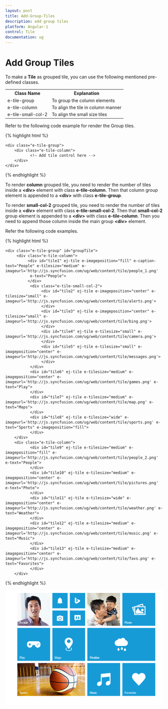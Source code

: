 ```yaml
---
layout: post
title: Add-Group-Tiles
description: add group tiles
platform: Angular-1
control: Tile
documentation: ug
---
```


# Add Group Tiles

To make a **Tile** as grouped tile, you can use the following mentioned pre-defined classes.

<table>
<tr>
<th>
Class Name</th><th>
Explanation</th></tr>
<tr>
<td>
e-tile-group</td><td>
To group the column elements</td></tr>
<tr>
<td>
e-tile-column</td><td>
To align the tile in column manner</td></tr>
<tr>
<td>
e-tile-small-col-2</td><td>
To align the small size tiles</td></tr>
</table>

Refer to the following code example for render the Group tiles.

{% highlight html %}

    <div class="e-tile-group">
        <div class="e-tile-column">
               <!— Add tile control here -->
        </div>
    </div>

{% endhighlight %}

To render **column** grouped tile, you need to render the number of tiles inside a **&lt;div&gt;** element with class **e-tile-column**. Then that column group element is appended to a **&lt;div&gt;** with class **e-tile-group**.     

To render **small-col-2** grouped tile, you need to render the number of tiles inside a **&lt;div&gt;** element with class **e-tile-small-col-2**. Then that **small-col-2** group element is appended to a **&lt;div&gt;** with class **e-tile-column**. Then you need to append those column inside the main group **&lt;div&gt;** element.                                                     

Refer the following code examples.

{% highlight html %}
    
    <div class="e-tile-group" id="groupTile">
         <div class="e-tile-column">
              <div id="tile1" ej-tile e-imageposition="fill" e-caption-text="People" e-tilesize="medium" e-imageurl='http://js.syncfusion.com/ug/web/content/tile/people_1.png'
               e-text="People">
              </div>
               <div class="e-tile-small-col-2">
                    <div id="tile2" ej-tile e-imageposition="center" e-tilesize="small" e-imageurl='http://js.syncfusion.com/ug/web/content/tile/alerts.png'>
                    </div>
                    <div id="tile3" ej-tile e-imageposition="center" e-tilesize="small" e-imageurl='http://js.syncfusion.com/ug/web/content/tile/bing.png'>
                    </div>
                    <div id="tile4" ej-tile e-tilesize="small" e-imageurl='http://js.syncfusion.com/ug/web/content/tile/camera.png'>
                    </div>
                    <div id="tile5" ej-tile e-tilesize="small" e-imageposition="center" e-imageurl='http://js.syncfusion.com/ug/web/content/tile/messages.png'>
                    </div>
               </div>
               <div id="tile6" ej-tile e-tilesize="medium" e-imageposition="center" e-imageurl='http://js.syncfusion.com/ug/web/content/tile/games.png' e-text="Play">
               </div>
               <div id="tile7" ej-tile e-tilesize="medium" e-imageurl='http://js.syncfusion.com/ug/web/content/tile/map.png' e-text="Maps">
               </div>
               <div id="tile8" ej-tile e-tilesize="wide" e-imageurl='http://js.syncfusion.com/ug/web/content/tile/sports.png' e-text="Sports" e-imageposition="fill">
               </div>
        </div>
        <div class="e-tile-column">
               <div id="tile9" ej-tile e-tilesize="medium" e-imageposition="fill" e-imageurl='http://js.syncfusion.com/ug/web/content/tile/people_2.png' e-text="People">
               </div>
               <div id="tile10" ej-tile e-tilesize="medium" e-imageposition="center" e-imageurl='http://js.syncfusion.com/ug/web/content/tile/pictures.png' e-text="Photo">
               </div>
               <div id="tile11" ej-tile e-tilesize="wide" e-imageposition="center" e-imageurl='http://js.syncfusion.com/ug/web/content/tile/weather.png' e-text="Weather">
               </div>
               <div id="tile12" ej-tile e-tilesize="medium" e-imageposition="center" e-imageurl='http://js.syncfusion.com/ug/web/content/tile/music.png' e-text="Music">
               </div>
               <div id="tile13" ej-tile e-tilesize="medium" e-imageposition="center" e-imageurl='http://js.syncfusion.com/ug/web/content/tile/favs.png' e-text="Favorites">
               </div>
        </div>
   </div>

{% endhighlight %}

![](Add-Group-Tiles_images/Add-Group-Tiles_img1.png)


